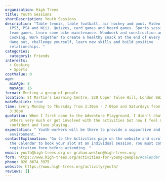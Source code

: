 ```yaml
---
organisation: High Trees
title: Youth Sessions
shortDescription: Youth Sessions
description: "Table tennis, table football, air hockey and pool. Video games
  (PS3, PS4 and Wii). Quizzes, card games and board games. Sports sessions and
  team games. Learn some bike maintenance. Woodwork and construction activities.
  Cooking. Work together to create a healthy snack at the end of every session.
  Hang out, challenge yourself, learn new skills and build positive
  relationships. "
categories:
  category1: Friends
interests:
  - Cooking
  - Sports
costValue: 0
age:
  minAge: 8
  maxAge: 16
format: Meeting a group of people
location: St Martin’s Learning Centre, 220 Upper Tulse Hill, London SW2 2NS
makeMapLink: true
time: Every Monday to Thursday from 3:30pm - 7:00pm and Saturdays from 12:30pm -
  3:30pm
quotation: When I first came to the Adventure Playground, I didn’t chat to the
  others very much or get involved with the activities but now I feel more
  confident and love playing.
expectation: " Youth workers will be there to provide a supportive and engaging
  environment. "
contactExplanation: "Go to the Activities page on the website and scroll down to
  the Calendar to book your slot at an individual session. You must complete a
  registration form before attending. "
email: youth@high-trees.org or graham.weston@high-trees.org
form: https://www.high-trees.org/activities-for-young-people/#calendar
phone: 020 8674 3975
website: https://www.high-trees.org/activity/youth/
reviews: []
---
```

